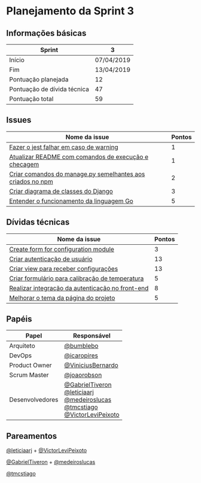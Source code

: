 # Planejamento da Sprint 3

<p align="justify">
</p>

## Informações básicas

|Sprint|3|
|-----|-----|
|Início|07/04/2019|
|Fim|13/04/2019|
|Pontuação planejada|12|
|Pontuação de dívida técnica|47|
|Pontuação total|59|

## Issues

|Nome da issue|Pontos|
|-----|-----|
|[Fazer o jest falhar em caso de warning](https://github.com/fga-eps-mds/2019.1-unbrake/issues/68)|1|
|[Atualizar README com comandos de execução e checagem](https://github.com/fga-eps-mds/2019.1-unbrake/issues/70)|1|
|[Criar comandos do manage.py semelhantes aos criados no npm](https://github.com/fga-eps-mds/2019.1-unbrake/issues/72)|2|
|[Criar diagrama de classes do Django](https://github.com/fga-eps-mds/2019.1-unbrake/issues/74)|3|
|[Entender o funcionamento da linguagem Go](https://github.com/fga-eps-mds/2019.1-unbrake/issues/78)|5|

## Dívidas técnicas

|Nome da issue|Pontos|
|-----|-----|
|[Create form for configuration module](https://github.com/fga-eps-mds/2019.1-unbrake/issues/9)|3|
|[Criar autenticação de usuário](https://github.com/fga-eps-mds/2019.1-unbrake/issues/36)|13|
|[Criar view para receber configurações](https://github.com/fga-eps-mds/2019.1-unbrake/issues/38) |13|
|[Criar formulário para calibração de temperatura](https://github.com/fga-eps-mds/2019.1-unbrake/issues/39) |5|
|[Realizar integração da autenticação no front-end](https://github.com/fga-eps-mds/2019.1-unbrake/issues/47) |8|
|[Melhorar o tema da página do projeto](https://github.com/fga-eps-mds/2019.1-unbrake/issues/62) |5|


## Papéis


|Papel|Responsável|
|-----|-----|
|Arquiteto|[@bumblebo](https://github.com/Bumbleblo)|
|DevOps|[@icaropires](https://github.com/icaropires)|
|Product Owner|[@ViniciusBernardo](https://github.com/ViniciusBernardo)|
|Scrum Master|[@joaorobson](https://github.com/joaorobson)|
|Desenvolvedores | [@GabrielTiveron](https://github.com/GabrielTiveron)</br>[@leticiaarj](https://github.com/leticiaarj)</br>[@medeiroslucas](https://github.com/medeiroslucas)</br>[@tmcstiago](https://github.com/tmcstiago)</br>[@VictorLeviPeixoto](https://github.com/VictorLeviPeixoto)|

## Pareamentos

[@leticiaarj](https://github.com/leticiaarj) + [@VictorLeviPeixoto](https://github.com/VictorLeviPeixoto)

[@GabrielTiveron](https://github.com/GabrielTiveron) + [@medeiroslucas](https://github.com/medeiroslucas)

[@tmcstiago](https://github.com/tmcstiago)
